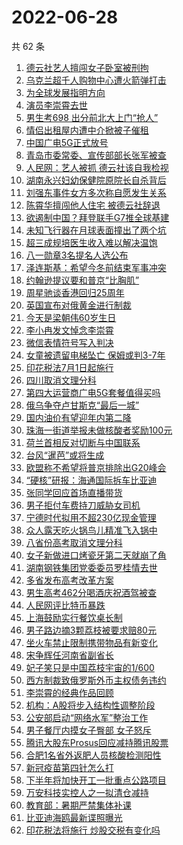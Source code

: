 # 2022-06-28

  共 62 条

  <!-- BEGIN -->
  <!-- 最后更新时间 Tue Jun 28 2022 03:31:23 GMT+0800 (China Standard Time) -->
  1. [德云社艺人擅闯女子卧室被刑拘](https://www.toutiao.com/amos_land_page/?category_name=topic_innerflow&event_type=hot_board&log_pb=%7B%22category_name%22%3A%22topic_innerflow%22%2C%22cluster_type%22%3A%222%22%2C%22enter_from%22%3A%22click_category%22%2C%22entrance_hotspot%22%3A%22outside%22%2C%22event_type%22%3A%22hot_board%22%2C%22hot_board_cluster_id%22%3A%227113409223504953385%22%2C%22hot_board_impr_id%22%3A%222022062800580001015120822404397BE3%22%2C%22jump_page%22%3A%22hot_board_page%22%2C%22location%22%3A%22news_hot_card%22%2C%22page_location%22%3A%22hot_board_page%22%2C%22rank%22%3A%221%22%2C%22source%22%3A%22trending_tab%22%2C%22style_id%22%3A%2240132%22%2C%22title%22%3A%22%E5%BE%B7%E4%BA%91%E7%A4%BE%E8%89%BA%E4%BA%BA%E6%93%85%E9%97%AF%E5%A5%B3%E5%AD%90%E5%8D%A7%E5%AE%A4%E8%A2%AB%E5%88%91%E6%8B%98%22%7D&rank=1&style_id=40132&topic_id=7113409223504953385)
1. [乌克兰超千人购物中心遭火箭弹打击](https://www.toutiao.com/amos_land_page/?category_name=topic_innerflow&event_type=hot_board&log_pb=%7B%22category_name%22%3A%22topic_innerflow%22%2C%22cluster_type%22%3A%225%22%2C%22enter_from%22%3A%22click_category%22%2C%22entrance_hotspot%22%3A%22outside%22%2C%22event_type%22%3A%22hot_board%22%2C%22hot_board_cluster_id%22%3A%227113931982622428710%22%2C%22hot_board_impr_id%22%3A%222022062800580001015120822404397BE3%22%2C%22jump_page%22%3A%22hot_board_page%22%2C%22location%22%3A%22news_hot_card%22%2C%22page_location%22%3A%22hot_board_page%22%2C%22rank%22%3A%222%22%2C%22source%22%3A%22trending_tab%22%2C%22style_id%22%3A%2240132%22%2C%22title%22%3A%22%E4%B9%8C%E5%85%8B%E5%85%B0%E8%B6%85%E5%8D%83%E4%BA%BA%E8%B4%AD%E7%89%A9%E4%B8%AD%E5%BF%83%E9%81%AD%E7%81%AB%E7%AE%AD%E5%BC%B9%E6%89%93%E5%87%BB%22%7D&rank=2&style_id=40132&topic_id=7113931982622428710)
1. [为全球发展指明方向](https://www.toutiao.com/amos_land_page/?category_name=topic_innerflow&event_type=hot_board&log_pb=%7B%22category_name%22%3A%22topic_innerflow%22%2C%22cluster_type%22%3A%222%22%2C%22enter_from%22%3A%22click_category%22%2C%22entrance_hotspot%22%3A%22outside%22%2C%22event_type%22%3A%22hot_board%22%2C%22hot_board_cluster_id%22%3A%227112689745112714766%22%2C%22hot_board_impr_id%22%3A%222022062800580001015120822404397BE3%22%2C%22jump_page%22%3A%22hot_board_page%22%2C%22location%22%3A%22news_hot_card%22%2C%22page_location%22%3A%22hot_board_page%22%2C%22rank%22%3A%223%22%2C%22source%22%3A%22trending_tab%22%2C%22style_id%22%3A%2240132%22%2C%22title%22%3A%22%E4%B8%BA%E5%85%A8%E7%90%83%E5%8F%91%E5%B1%95%E6%8C%87%E6%98%8E%E6%96%B9%E5%90%91%22%7D&rank=3&style_id=40132&topic_id=7112689745112714766)
1. [演员李崇霄去世](https://www.toutiao.com/amos_land_page/?category_name=topic_innerflow&event_type=hot_board&log_pb=%7B%22category_name%22%3A%22topic_innerflow%22%2C%22cluster_type%22%3A%2210%22%2C%22enter_from%22%3A%22click_category%22%2C%22entrance_hotspot%22%3A%22outside%22%2C%22event_type%22%3A%22hot_board%22%2C%22hot_board_cluster_id%22%3A%227113586788811148832%22%2C%22hot_board_impr_id%22%3A%222022062800580001015120822404397BE3%22%2C%22jump_page%22%3A%22hot_board_page%22%2C%22location%22%3A%22news_hot_card%22%2C%22page_location%22%3A%22hot_board_page%22%2C%22rank%22%3A%224%22%2C%22source%22%3A%22trending_tab%22%2C%22style_id%22%3A%2240132%22%2C%22title%22%3A%22%E6%BC%94%E5%91%98%E6%9D%8E%E5%B4%87%E9%9C%84%E5%8E%BB%E4%B8%96%22%7D&rank=4&style_id=40132&topic_id=7113586788811148832)
1. [男生考698 出分前北大上门“抢人”](https://www.toutiao.com/amos_land_page/?category_name=topic_innerflow&event_type=hot_board&log_pb=%7B%22category_name%22%3A%22topic_innerflow%22%2C%22cluster_type%22%3A%222%22%2C%22enter_from%22%3A%22click_category%22%2C%22entrance_hotspot%22%3A%22outside%22%2C%22event_type%22%3A%22hot_board%22%2C%22hot_board_cluster_id%22%3A%227112723600557362719%22%2C%22hot_board_impr_id%22%3A%222022062800580001015120822404397BE3%22%2C%22jump_page%22%3A%22hot_board_page%22%2C%22location%22%3A%22news_hot_card%22%2C%22page_location%22%3A%22hot_board_page%22%2C%22rank%22%3A%2215%22%2C%22source%22%3A%22trending_tab%22%2C%22style_id%22%3A%2240132%22%2C%22title%22%3A%22%E7%94%B7%E7%94%9F%E8%80%83698+%E5%87%BA%E5%88%86%E5%89%8D%E5%8C%97%E5%A4%A7%E4%B8%8A%E9%97%A8%E2%80%9C%E6%8A%A2%E4%BA%BA%E2%80%9D%22%7D&rank=15&style_id=40132&topic_id=7112723600557362719)
1. [情侣出租屋内遭中介掀被子催租](https://www.toutiao.com/amos_land_page/?category_name=topic_innerflow&event_type=hot_board&log_pb=%7B%22category_name%22%3A%22topic_innerflow%22%2C%22cluster_type%22%3A%228%22%2C%22enter_from%22%3A%22click_category%22%2C%22entrance_hotspot%22%3A%22outside%22%2C%22event_type%22%3A%22hot_board%22%2C%22hot_board_cluster_id%22%3A%227113587851979128872%22%2C%22hot_board_impr_id%22%3A%222022062800580001015120822404397BE3%22%2C%22jump_page%22%3A%22hot_board_page%22%2C%22location%22%3A%22news_hot_card%22%2C%22page_location%22%3A%22hot_board_page%22%2C%22rank%22%3A%226%22%2C%22source%22%3A%22trending_tab%22%2C%22style_id%22%3A%2240132%22%2C%22title%22%3A%22%E6%83%85%E4%BE%A3%E5%87%BA%E7%A7%9F%E5%B1%8B%E5%86%85%E9%81%AD%E4%B8%AD%E4%BB%8B%E6%8E%80%E8%A2%AB%E5%AD%90%E5%82%AC%E7%A7%9F%22%7D&rank=6&style_id=40132&topic_id=7113587851979128872)
1. [中国广电5G正式放号](https://www.toutiao.com/amos_land_page/?category_name=topic_innerflow&event_type=hot_board&log_pb=%7B%22category_name%22%3A%22topic_innerflow%22%2C%22cluster_type%22%3A%221%22%2C%22enter_from%22%3A%22click_category%22%2C%22entrance_hotspot%22%3A%22outside%22%2C%22event_type%22%3A%22hot_board%22%2C%22hot_board_cluster_id%22%3A%227112409369760812575%22%2C%22hot_board_impr_id%22%3A%222022062800580001015120822404397BE3%22%2C%22jump_page%22%3A%22hot_board_page%22%2C%22location%22%3A%22news_hot_card%22%2C%22page_location%22%3A%22hot_board_page%22%2C%22rank%22%3A%227%22%2C%22source%22%3A%22trending_tab%22%2C%22style_id%22%3A%2240132%22%2C%22title%22%3A%22%E4%B8%AD%E5%9B%BD%E5%B9%BF%E7%94%B55G%E6%AD%A3%E5%BC%8F%E6%94%BE%E5%8F%B7%22%7D&rank=7&style_id=40132&topic_id=7112409369760812575)
1. [青岛市委常委、宣传部部长张军被查](https://www.toutiao.com/amos_land_page/?category_name=topic_innerflow&event_type=hot_board&log_pb=%7B%22category_name%22%3A%22topic_innerflow%22%2C%22cluster_type%22%3A%220%22%2C%22enter_from%22%3A%22click_category%22%2C%22entrance_hotspot%22%3A%22outside%22%2C%22event_type%22%3A%22hot_board%22%2C%22hot_board_cluster_id%22%3A%227113613888247037965%22%2C%22hot_board_impr_id%22%3A%222022062800580001015120822404397BE3%22%2C%22jump_page%22%3A%22hot_board_page%22%2C%22location%22%3A%22news_hot_card%22%2C%22page_location%22%3A%22hot_board_page%22%2C%22rank%22%3A%2218%22%2C%22source%22%3A%22trending_tab%22%2C%22style_id%22%3A%2240132%22%2C%22title%22%3A%22%E9%9D%92%E5%B2%9B%E5%B8%82%E5%A7%94%E5%B8%B8%E5%A7%94%E3%80%81%E5%AE%A3%E4%BC%A0%E9%83%A8%E9%83%A8%E9%95%BF%E5%BC%A0%E5%86%9B%E8%A2%AB%E6%9F%A5%22%7D&rank=18&style_id=40132&topic_id=7113613888247037965)
1. [人民网：艺人被抓 德云社该自我检视](https://www.toutiao.com/amos_land_page/?category_name=topic_innerflow&event_type=hot_board&log_pb=%7B%22category_name%22%3A%22topic_innerflow%22%2C%22cluster_type%22%3A%225%22%2C%22enter_from%22%3A%22click_category%22%2C%22entrance_hotspot%22%3A%22outside%22%2C%22event_type%22%3A%22hot_board%22%2C%22hot_board_cluster_id%22%3A%227113799096409787935%22%2C%22hot_board_impr_id%22%3A%222022062800580001015120822404397BE3%22%2C%22jump_page%22%3A%22hot_board_page%22%2C%22location%22%3A%22news_hot_card%22%2C%22page_location%22%3A%22hot_board_page%22%2C%22rank%22%3A%229%22%2C%22source%22%3A%22trending_tab%22%2C%22style_id%22%3A%2240132%22%2C%22title%22%3A%22%E4%BA%BA%E6%B0%91%E7%BD%91%EF%BC%9A%E8%89%BA%E4%BA%BA%E8%A2%AB%E6%8A%93+%E5%BE%B7%E4%BA%91%E7%A4%BE%E8%AF%A5%E8%87%AA%E6%88%91%E6%A3%80%E8%A7%86%22%7D&rank=9&style_id=40132&topic_id=7113799096409787935)
1. [湖南永兴妇幼保健院原院长自杀背后](https://www.toutiao.com/amos_land_page/?category_name=topic_innerflow&event_type=hot_board&log_pb=%7B%22category_name%22%3A%22topic_innerflow%22%2C%22cluster_type%22%3A%228%22%2C%22enter_from%22%3A%22click_category%22%2C%22entrance_hotspot%22%3A%22outside%22%2C%22event_type%22%3A%22hot_board%22%2C%22hot_board_cluster_id%22%3A%227113801841581752355%22%2C%22hot_board_impr_id%22%3A%222022062800580001015120822404397BE3%22%2C%22jump_page%22%3A%22hot_board_page%22%2C%22location%22%3A%22news_hot_card%22%2C%22page_location%22%3A%22hot_board_page%22%2C%22rank%22%3A%2214%22%2C%22source%22%3A%22trending_tab%22%2C%22style_id%22%3A%2240132%22%2C%22title%22%3A%22%E6%B9%96%E5%8D%97%E6%B0%B8%E5%85%B4%E5%A6%87%E5%B9%BC%E4%BF%9D%E5%81%A5%E9%99%A2%E5%8E%9F%E9%99%A2%E9%95%BF%E8%87%AA%E6%9D%80%E8%83%8C%E5%90%8E%22%7D&rank=14&style_id=40132&topic_id=7113801841581752355)
1. [刘强东事件女方多次称自愿发生关系](https://www.toutiao.com/amos_land_page/?category_name=topic_innerflow&event_type=hot_board&log_pb=%7B%22category_name%22%3A%22topic_innerflow%22%2C%22cluster_type%22%3A%229%22%2C%22enter_from%22%3A%22click_category%22%2C%22entrance_hotspot%22%3A%22outside%22%2C%22event_type%22%3A%22hot_board%22%2C%22hot_board_cluster_id%22%3A%227113509812343668771%22%2C%22hot_board_impr_id%22%3A%222022062800580001015120822404397BE3%22%2C%22jump_page%22%3A%22hot_board_page%22%2C%22location%22%3A%22news_hot_card%22%2C%22page_location%22%3A%22hot_board_page%22%2C%22rank%22%3A%2211%22%2C%22source%22%3A%22trending_tab%22%2C%22style_id%22%3A%2240132%22%2C%22title%22%3A%22%E5%88%98%E5%BC%BA%E4%B8%9C%E4%BA%8B%E4%BB%B6%E5%A5%B3%E6%96%B9%E5%A4%9A%E6%AC%A1%E7%A7%B0%E8%87%AA%E6%84%BF%E5%8F%91%E7%94%9F%E5%85%B3%E7%B3%BB%22%7D&rank=11&style_id=40132&topic_id=7113509812343668771)
1. [陈霄华擅闯他人住宅 被德云社辞退](https://www.toutiao.com/amos_land_page/?category_name=topic_innerflow&event_type=hot_board&log_pb=%7B%22category_name%22%3A%22topic_innerflow%22%2C%22cluster_type%22%3A%223%22%2C%22enter_from%22%3A%22click_category%22%2C%22entrance_hotspot%22%3A%22outside%22%2C%22event_type%22%3A%22hot_board%22%2C%22hot_board_cluster_id%22%3A%227113723407417475106%22%2C%22hot_board_impr_id%22%3A%222022062800580001015120822404397BE3%22%2C%22jump_page%22%3A%22hot_board_page%22%2C%22location%22%3A%22news_hot_card%22%2C%22page_location%22%3A%22hot_board_page%22%2C%22rank%22%3A%2212%22%2C%22source%22%3A%22trending_tab%22%2C%22style_id%22%3A%2240132%22%2C%22title%22%3A%22%E9%99%88%E9%9C%84%E5%8D%8E%E6%93%85%E9%97%AF%E4%BB%96%E4%BA%BA%E4%BD%8F%E5%AE%85+%E8%A2%AB%E5%BE%B7%E4%BA%91%E7%A4%BE%E8%BE%9E%E9%80%80%22%7D&rank=12&style_id=40132&topic_id=7113723407417475106)
1. [欲遏制中国？拜登联手G7推全球基建](https://www.toutiao.com/amos_land_page/?category_name=topic_innerflow&event_type=hot_board&log_pb=%7B%22category_name%22%3A%22topic_innerflow%22%2C%22cluster_type%22%3A%221%22%2C%22enter_from%22%3A%22click_category%22%2C%22entrance_hotspot%22%3A%22outside%22%2C%22event_type%22%3A%22hot_board%22%2C%22hot_board_cluster_id%22%3A%227112347035273055751%22%2C%22hot_board_impr_id%22%3A%222022062800580001015120822404397BE3%22%2C%22jump_page%22%3A%22hot_board_page%22%2C%22location%22%3A%22news_hot_card%22%2C%22page_location%22%3A%22hot_board_page%22%2C%22rank%22%3A%2213%22%2C%22source%22%3A%22trending_tab%22%2C%22style_id%22%3A%2240132%22%2C%22title%22%3A%22%E6%AC%B2%E9%81%8F%E5%88%B6%E4%B8%AD%E5%9B%BD%EF%BC%9F%E6%8B%9C%E7%99%BB%E8%81%94%E6%89%8BG7%E6%8E%A8%E5%85%A8%E7%90%83%E5%9F%BA%E5%BB%BA%22%7D&rank=13&style_id=40132&topic_id=7112347035273055751)
1. [未知飞行器在月球表面撞出了两个坑](https://www.toutiao.com/amos_land_page/?category_name=topic_innerflow&event_type=hot_board&log_pb=%7B%22category_name%22%3A%22topic_innerflow%22%2C%22cluster_type%22%3A%222%22%2C%22enter_from%22%3A%22click_category%22%2C%22entrance_hotspot%22%3A%22outside%22%2C%22event_type%22%3A%22hot_board%22%2C%22hot_board_cluster_id%22%3A%227112347035273137671%22%2C%22hot_board_impr_id%22%3A%222022062800580001015120822404397BE3%22%2C%22jump_page%22%3A%22hot_board_page%22%2C%22location%22%3A%22news_hot_card%22%2C%22page_location%22%3A%22hot_board_page%22%2C%22rank%22%3A%2220%22%2C%22source%22%3A%22trending_tab%22%2C%22style_id%22%3A%2240132%22%2C%22title%22%3A%22%E6%9C%AA%E7%9F%A5%E9%A3%9E%E8%A1%8C%E5%99%A8%E5%9C%A8%E6%9C%88%E7%90%83%E8%A1%A8%E9%9D%A2%E6%92%9E%E5%87%BA%E4%BA%86%E4%B8%A4%E4%B8%AA%E5%9D%91%22%7D&rank=20&style_id=40132&topic_id=7112347035273137671)
1. [超三成规培医生收入难以解决温饱](https://www.toutiao.com/amos_land_page/?category_name=topic_innerflow&event_type=hot_board&log_pb=%7B%22category_name%22%3A%22topic_innerflow%22%2C%22cluster_type%22%3A%221%22%2C%22enter_from%22%3A%22click_category%22%2C%22entrance_hotspot%22%3A%22outside%22%2C%22event_type%22%3A%22hot_board%22%2C%22hot_board_cluster_id%22%3A%227113709021378379791%22%2C%22hot_board_impr_id%22%3A%222022062800580001015120822404397BE3%22%2C%22jump_page%22%3A%22hot_board_page%22%2C%22location%22%3A%22news_hot_card%22%2C%22page_location%22%3A%22hot_board_page%22%2C%22rank%22%3A%2216%22%2C%22source%22%3A%22trending_tab%22%2C%22style_id%22%3A%2240132%22%2C%22title%22%3A%22%E8%B6%85%E4%B8%89%E6%88%90%E8%A7%84%E5%9F%B9%E5%8C%BB%E7%94%9F%E6%94%B6%E5%85%A5%E9%9A%BE%E4%BB%A5%E8%A7%A3%E5%86%B3%E6%B8%A9%E9%A5%B1%22%7D&rank=16&style_id=40132&topic_id=7113709021378379791)
1. [八一勋章3名提名人选公布](https://www.toutiao.com/amos_land_page/?category_name=topic_innerflow&event_type=hot_board&log_pb=%7B%22category_name%22%3A%22topic_innerflow%22%2C%22cluster_type%22%3A%228%22%2C%22enter_from%22%3A%22click_category%22%2C%22entrance_hotspot%22%3A%22outside%22%2C%22event_type%22%3A%22hot_board%22%2C%22hot_board_cluster_id%22%3A%227113702882372747304%22%2C%22hot_board_impr_id%22%3A%222022062800580001015120822404397BE3%22%2C%22jump_page%22%3A%22hot_board_page%22%2C%22location%22%3A%22news_hot_card%22%2C%22page_location%22%3A%22hot_board_page%22%2C%22rank%22%3A%228%22%2C%22source%22%3A%22trending_tab%22%2C%22style_id%22%3A%2240132%22%2C%22title%22%3A%22%E5%85%AB%E4%B8%80%E5%8B%8B%E7%AB%A03%E5%90%8D%E6%8F%90%E5%90%8D%E4%BA%BA%E9%80%89%E5%85%AC%E5%B8%83%22%7D&rank=8&style_id=40132&topic_id=7113702882372747304)
1. [泽连斯基：希望今冬前结束军事冲突](https://www.toutiao.com/amos_land_page/?category_name=topic_innerflow&event_type=hot_board&log_pb=%7B%22category_name%22%3A%22topic_innerflow%22%2C%22cluster_type%22%3A%226%22%2C%22enter_from%22%3A%22click_category%22%2C%22entrance_hotspot%22%3A%22outside%22%2C%22event_type%22%3A%22hot_board%22%2C%22hot_board_cluster_id%22%3A%227113857309687676940%22%2C%22hot_board_impr_id%22%3A%222022062800580001015120822404397BE3%22%2C%22jump_page%22%3A%22hot_board_page%22%2C%22location%22%3A%22news_hot_card%22%2C%22page_location%22%3A%22hot_board_page%22%2C%22rank%22%3A%2227%22%2C%22source%22%3A%22trending_tab%22%2C%22style_id%22%3A%2240132%22%2C%22title%22%3A%22%E6%B3%BD%E8%BF%9E%E6%96%AF%E5%9F%BA%EF%BC%9A%E5%B8%8C%E6%9C%9B%E4%BB%8A%E5%86%AC%E5%89%8D%E7%BB%93%E6%9D%9F%E5%86%9B%E4%BA%8B%E5%86%B2%E7%AA%81%22%7D&rank=27&style_id=40132&topic_id=7113857309687676940)
1. [约翰逊提议要和普京“比胸肌”](https://www.toutiao.com/amos_land_page/?category_name=topic_innerflow&event_type=hot_board&log_pb=%7B%22category_name%22%3A%22topic_innerflow%22%2C%22cluster_type%22%3A%220%22%2C%22enter_from%22%3A%22click_category%22%2C%22entrance_hotspot%22%3A%22outside%22%2C%22event_type%22%3A%22hot_board%22%2C%22hot_board_cluster_id%22%3A%227113703889811013666%22%2C%22hot_board_impr_id%22%3A%222022062800580001015120822404397BE3%22%2C%22jump_page%22%3A%22hot_board_page%22%2C%22location%22%3A%22news_hot_card%22%2C%22page_location%22%3A%22hot_board_page%22%2C%22rank%22%3A%225%22%2C%22source%22%3A%22trending_tab%22%2C%22style_id%22%3A%2240132%22%2C%22title%22%3A%22%E7%BA%A6%E7%BF%B0%E9%80%8A%E6%8F%90%E8%AE%AE%E8%A6%81%E5%92%8C%E6%99%AE%E4%BA%AC%E2%80%9C%E6%AF%94%E8%83%B8%E8%82%8C%E2%80%9D%22%7D&rank=5&style_id=40132&topic_id=7113703889811013666)
1. [周星驰谈香港回归25周年](https://www.toutiao.com/amos_land_page/?category_name=topic_innerflow&event_type=hot_board&log_pb=%7B%22category_name%22%3A%22topic_innerflow%22%2C%22cluster_type%22%3A%221%22%2C%22enter_from%22%3A%22click_category%22%2C%22entrance_hotspot%22%3A%22outside%22%2C%22event_type%22%3A%22hot_board%22%2C%22hot_board_cluster_id%22%3A%227112405313575292446%22%2C%22hot_board_impr_id%22%3A%222022062800580001015120822404397BE3%22%2C%22jump_page%22%3A%22hot_board_page%22%2C%22location%22%3A%22news_hot_card%22%2C%22page_location%22%3A%22hot_board_page%22%2C%22rank%22%3A%2219%22%2C%22source%22%3A%22trending_tab%22%2C%22style_id%22%3A%2240132%22%2C%22title%22%3A%22%E5%91%A8%E6%98%9F%E9%A9%B0%E8%B0%88%E9%A6%99%E6%B8%AF%E5%9B%9E%E5%BD%9225%E5%91%A8%E5%B9%B4%22%7D&rank=19&style_id=40132&topic_id=7112405313575292446)
1. [英国宣布对俄黄金进行制裁](https://www.toutiao.com/amos_land_page/?category_name=topic_innerflow&event_type=hot_board&log_pb=%7B%22category_name%22%3A%22topic_innerflow%22%2C%22cluster_type%22%3A%229%22%2C%22enter_from%22%3A%22click_category%22%2C%22entrance_hotspot%22%3A%22outside%22%2C%22event_type%22%3A%22hot_board%22%2C%22hot_board_cluster_id%22%3A%227113183089043439656%22%2C%22hot_board_impr_id%22%3A%222022062800580001015120822404397BE3%22%2C%22jump_page%22%3A%22hot_board_page%22%2C%22location%22%3A%22news_hot_card%22%2C%22page_location%22%3A%22hot_board_page%22%2C%22rank%22%3A%2223%22%2C%22source%22%3A%22trending_tab%22%2C%22style_id%22%3A%2240132%22%2C%22title%22%3A%22%E8%8B%B1%E5%9B%BD%E5%AE%A3%E5%B8%83%E5%AF%B9%E4%BF%84%E9%BB%84%E9%87%91%E8%BF%9B%E8%A1%8C%E5%88%B6%E8%A3%81%22%7D&rank=23&style_id=40132&topic_id=7113183089043439656)
1. [今天是梁朝伟60岁生日](https://www.toutiao.com/amos_land_page/?category_name=topic_innerflow&event_type=hot_board&log_pb=%7B%22category_name%22%3A%22topic_innerflow%22%2C%22cluster_type%22%3A%221%22%2C%22enter_from%22%3A%22click_category%22%2C%22entrance_hotspot%22%3A%22outside%22%2C%22event_type%22%3A%22hot_board%22%2C%22hot_board_cluster_id%22%3A%227112347035273104903%22%2C%22hot_board_impr_id%22%3A%222022062800580001015120822404397BE3%22%2C%22jump_page%22%3A%22hot_board_page%22%2C%22location%22%3A%22news_hot_card%22%2C%22page_location%22%3A%22hot_board_page%22%2C%22rank%22%3A%2221%22%2C%22source%22%3A%22trending_tab%22%2C%22style_id%22%3A%2240132%22%2C%22title%22%3A%22%E4%BB%8A%E5%A4%A9%E6%98%AF%E6%A2%81%E6%9C%9D%E4%BC%9F60%E5%B2%81%E7%94%9F%E6%97%A5%22%7D&rank=21&style_id=40132&topic_id=7112347035273104903)
1. [李小冉发文悼念李崇霄](https://www.toutiao.com/amos_land_page/?category_name=topic_innerflow&event_type=hot_board&log_pb=%7B%22category_name%22%3A%22topic_innerflow%22%2C%22cluster_type%22%3A%227%22%2C%22enter_from%22%3A%22click_category%22%2C%22entrance_hotspot%22%3A%22outside%22%2C%22event_type%22%3A%22hot_board%22%2C%22hot_board_cluster_id%22%3A%227113159406983839748%22%2C%22hot_board_impr_id%22%3A%222022062800580001015120822404397BE3%22%2C%22jump_page%22%3A%22hot_board_page%22%2C%22location%22%3A%22news_hot_card%22%2C%22page_location%22%3A%22hot_board_page%22%2C%22rank%22%3A%2222%22%2C%22source%22%3A%22trending_tab%22%2C%22style_id%22%3A%2240132%22%2C%22title%22%3A%22%E6%9D%8E%E5%B0%8F%E5%86%89%E5%8F%91%E6%96%87%E6%82%BC%E5%BF%B5%E6%9D%8E%E5%B4%87%E9%9C%84%22%7D&rank=22&style_id=40132&topic_id=7113159406983839748)
1. [微信表情符号写入判决](https://www.toutiao.com/amos_land_page/?category_name=topic_innerflow&event_type=hot_board&log_pb=%7B%22category_name%22%3A%22topic_innerflow%22%2C%22cluster_type%22%3A%226%22%2C%22enter_from%22%3A%22click_category%22%2C%22entrance_hotspot%22%3A%22outside%22%2C%22event_type%22%3A%22hot_board%22%2C%22hot_board_cluster_id%22%3A%227113721083589001227%22%2C%22hot_board_impr_id%22%3A%2220220628014120010150137046103592FD%22%2C%22jump_page%22%3A%22hot_board_page%22%2C%22location%22%3A%22news_hot_card%22%2C%22page_location%22%3A%22hot_board_page%22%2C%22rank%22%3A%2236%22%2C%22source%22%3A%22trending_tab%22%2C%22style_id%22%3A%2240132%22%2C%22title%22%3A%22%E5%BE%AE%E4%BF%A1%E8%A1%A8%E6%83%85%E7%AC%A6%E5%8F%B7%E5%86%99%E5%85%A5%E5%88%A4%E5%86%B3%22%7D&rank=36&style_id=40132&topic_id=7113721083589001227)
1. [女童被遗留电梯坠亡 保姆或判3-7年](https://www.toutiao.com/amos_land_page/?category_name=topic_innerflow&event_type=hot_board&log_pb=%7B%22category_name%22%3A%22topic_innerflow%22%2C%22cluster_type%22%3A%225%22%2C%22enter_from%22%3A%22click_category%22%2C%22entrance_hotspot%22%3A%22outside%22%2C%22event_type%22%3A%22hot_board%22%2C%22hot_board_cluster_id%22%3A%227113813683377016352%22%2C%22hot_board_impr_id%22%3A%222022062800580001015120822404397BE3%22%2C%22jump_page%22%3A%22hot_board_page%22%2C%22location%22%3A%22news_hot_card%22%2C%22page_location%22%3A%22hot_board_page%22%2C%22rank%22%3A%2230%22%2C%22source%22%3A%22trending_tab%22%2C%22style_id%22%3A%2240132%22%2C%22title%22%3A%22%E5%A5%B3%E7%AB%A5%E8%A2%AB%E9%81%97%E7%95%99%E7%94%B5%E6%A2%AF%E5%9D%A0%E4%BA%A1+%E4%BF%9D%E5%A7%86%E6%88%96%E5%88%A43-7%E5%B9%B4%22%7D&rank=30&style_id=40132&topic_id=7113813683377016352)
1. [印花税法7月1日起施行](https://www.toutiao.com/amos_land_page/?category_name=topic_innerflow&event_type=hot_board&log_pb=%7B%22category_name%22%3A%22topic_innerflow%22%2C%22cluster_type%22%3A%226%22%2C%22enter_from%22%3A%22click_category%22%2C%22entrance_hotspot%22%3A%22outside%22%2C%22event_type%22%3A%22hot_board%22%2C%22hot_board_cluster_id%22%3A%227113783469238403109%22%2C%22hot_board_impr_id%22%3A%222022062800580001015120822404397BE3%22%2C%22jump_page%22%3A%22hot_board_page%22%2C%22location%22%3A%22news_hot_card%22%2C%22page_location%22%3A%22hot_board_page%22%2C%22rank%22%3A%2228%22%2C%22source%22%3A%22trending_tab%22%2C%22style_id%22%3A%2240132%22%2C%22title%22%3A%22%E5%8D%B0%E8%8A%B1%E7%A8%8E%E6%B3%957%E6%9C%881%E6%97%A5%E8%B5%B7%E6%96%BD%E8%A1%8C%22%7D&rank=28&style_id=40132&topic_id=7113783469238403109)
1. [四川取消文理分科](https://www.toutiao.com/amos_land_page/?category_name=topic_innerflow&event_type=hot_board&log_pb=%7B%22category_name%22%3A%22topic_innerflow%22%2C%22cluster_type%22%3A%220%22%2C%22enter_from%22%3A%22click_category%22%2C%22entrance_hotspot%22%3A%22outside%22%2C%22event_type%22%3A%22hot_board%22%2C%22hot_board_cluster_id%22%3A%227113768696983584772%22%2C%22hot_board_impr_id%22%3A%222022062800580001015120822404397BE3%22%2C%22jump_page%22%3A%22hot_board_page%22%2C%22location%22%3A%22news_hot_card%22%2C%22page_location%22%3A%22hot_board_page%22%2C%22rank%22%3A%2241%22%2C%22source%22%3A%22trending_tab%22%2C%22style_id%22%3A%2240132%22%2C%22title%22%3A%22%E5%9B%9B%E5%B7%9D%E5%8F%96%E6%B6%88%E6%96%87%E7%90%86%E5%88%86%E7%A7%91%22%7D&rank=41&style_id=40132&topic_id=7113768696983584772)
1. [第四大运营商广电5G套餐值得买吗](https://www.toutiao.com/amos_land_page/?category_name=topic_innerflow&event_type=hot_board&log_pb=%7B%22category_name%22%3A%22topic_innerflow%22%2C%22cluster_type%22%3A%221%22%2C%22enter_from%22%3A%22click_category%22%2C%22entrance_hotspot%22%3A%22outside%22%2C%22event_type%22%3A%22hot_board%22%2C%22hot_board_cluster_id%22%3A%227112582330300091940%22%2C%22hot_board_impr_id%22%3A%222022062800580001015120822404397BE3%22%2C%22jump_page%22%3A%22hot_board_page%22%2C%22location%22%3A%22news_hot_card%22%2C%22page_location%22%3A%22hot_board_page%22%2C%22rank%22%3A%2224%22%2C%22source%22%3A%22trending_tab%22%2C%22style_id%22%3A%2240132%22%2C%22title%22%3A%22%E7%AC%AC%E5%9B%9B%E5%A4%A7%E8%BF%90%E8%90%A5%E5%95%86%E5%B9%BF%E7%94%B55G%E5%A5%97%E9%A4%90%E5%80%BC%E5%BE%97%E4%B9%B0%E5%90%97%22%7D&rank=24&style_id=40132&topic_id=7112582330300091940)
1. [俄乌争夺卢甘斯克“最后一城”](https://www.toutiao.com/amos_land_page/?category_name=topic_innerflow&event_type=hot_board&log_pb=%7B%22category_name%22%3A%22topic_innerflow%22%2C%22cluster_type%22%3A%220%22%2C%22enter_from%22%3A%22click_category%22%2C%22entrance_hotspot%22%3A%22outside%22%2C%22event_type%22%3A%22hot_board%22%2C%22hot_board_cluster_id%22%3A%227113643210018127902%22%2C%22hot_board_impr_id%22%3A%222022062800580001015120822404397BE3%22%2C%22jump_page%22%3A%22hot_board_page%22%2C%22location%22%3A%22news_hot_card%22%2C%22page_location%22%3A%22hot_board_page%22%2C%22rank%22%3A%2226%22%2C%22source%22%3A%22trending_tab%22%2C%22style_id%22%3A%2240132%22%2C%22title%22%3A%22%E4%BF%84%E4%B9%8C%E4%BA%89%E5%A4%BA%E5%8D%A2%E7%94%98%E6%96%AF%E5%85%8B%E2%80%9C%E6%9C%80%E5%90%8E%E4%B8%80%E5%9F%8E%E2%80%9D%22%7D&rank=26&style_id=40132&topic_id=7113643210018127902)
1. [国内油价有望迎年内第二降](https://www.toutiao.com/amos_land_page/?category_name=topic_innerflow&event_type=hot_board&log_pb=%7B%22category_name%22%3A%22topic_innerflow%22%2C%22cluster_type%22%3A%223%22%2C%22enter_from%22%3A%22click_category%22%2C%22entrance_hotspot%22%3A%22outside%22%2C%22event_type%22%3A%22hot_board%22%2C%22hot_board_cluster_id%22%3A%227113412481409613839%22%2C%22hot_board_impr_id%22%3A%222022062800580001015120822404397BE3%22%2C%22jump_page%22%3A%22hot_board_page%22%2C%22location%22%3A%22news_hot_card%22%2C%22page_location%22%3A%22hot_board_page%22%2C%22rank%22%3A%2245%22%2C%22source%22%3A%22trending_tab%22%2C%22style_id%22%3A%2240132%22%2C%22title%22%3A%22%E5%9B%BD%E5%86%85%E6%B2%B9%E4%BB%B7%E6%9C%89%E6%9C%9B%E8%BF%8E%E5%B9%B4%E5%86%85%E7%AC%AC%E4%BA%8C%E9%99%8D%22%7D&rank=45&style_id=40132&topic_id=7113412481409613839)
1. [珠海一街道举报未做核酸者奖励100元](https://www.toutiao.com/amos_land_page/?category_name=topic_innerflow&event_type=hot_board&log_pb=%7B%22category_name%22%3A%22topic_innerflow%22%2C%22cluster_type%22%3A%221%22%2C%22enter_from%22%3A%22click_category%22%2C%22entrance_hotspot%22%3A%22outside%22%2C%22event_type%22%3A%22hot_board%22%2C%22hot_board_cluster_id%22%3A%227113779584574685188%22%2C%22hot_board_impr_id%22%3A%222022062800580001015120822404397BE3%22%2C%22jump_page%22%3A%22hot_board_page%22%2C%22location%22%3A%22news_hot_card%22%2C%22page_location%22%3A%22hot_board_page%22%2C%22rank%22%3A%2229%22%2C%22source%22%3A%22trending_tab%22%2C%22style_id%22%3A%2240132%22%2C%22title%22%3A%22%E7%8F%A0%E6%B5%B7%E4%B8%80%E8%A1%97%E9%81%93%E4%B8%BE%E6%8A%A5%E6%9C%AA%E5%81%9A%E6%A0%B8%E9%85%B8%E8%80%85%E5%A5%96%E5%8A%B1100%E5%85%83%22%7D&rank=29&style_id=40132&topic_id=7113779584574685188)
1. [荷兰首相反对切断与中国联系](https://www.toutiao.com/amos_land_page/?category_name=topic_innerflow&event_type=hot_board&log_pb=%7B%22category_name%22%3A%22topic_innerflow%22%2C%22cluster_type%22%3A%226%22%2C%22enter_from%22%3A%22click_category%22%2C%22entrance_hotspot%22%3A%22outside%22%2C%22event_type%22%3A%22hot_board%22%2C%22hot_board_cluster_id%22%3A%227113692813832749094%22%2C%22hot_board_impr_id%22%3A%222022062800580001015120822404397BE3%22%2C%22jump_page%22%3A%22hot_board_page%22%2C%22location%22%3A%22news_hot_card%22%2C%22page_location%22%3A%22hot_board_page%22%2C%22rank%22%3A%2217%22%2C%22source%22%3A%22trending_tab%22%2C%22style_id%22%3A%2240132%22%2C%22title%22%3A%22%E8%8D%B7%E5%85%B0%E9%A6%96%E7%9B%B8%E5%8F%8D%E5%AF%B9%E5%88%87%E6%96%AD%E4%B8%8E%E4%B8%AD%E5%9B%BD%E8%81%94%E7%B3%BB%22%7D&rank=17&style_id=40132&topic_id=7113692813832749094)
1. [台风“暹芭”或将生成](https://www.toutiao.com/amos_land_page/?category_name=topic_innerflow&event_type=hot_board&log_pb=%7B%22category_name%22%3A%22topic_innerflow%22%2C%22cluster_type%22%3A%224%22%2C%22enter_from%22%3A%22click_category%22%2C%22entrance_hotspot%22%3A%22outside%22%2C%22event_type%22%3A%22hot_board%22%2C%22hot_board_cluster_id%22%3A%227113789891372122144%22%2C%22hot_board_impr_id%22%3A%222022062800580001015120822404397BE3%22%2C%22jump_page%22%3A%22hot_board_page%22%2C%22location%22%3A%22news_hot_card%22%2C%22page_location%22%3A%22hot_board_page%22%2C%22rank%22%3A%2238%22%2C%22source%22%3A%22trending_tab%22%2C%22style_id%22%3A%2240132%22%2C%22title%22%3A%22%E5%8F%B0%E9%A3%8E%E2%80%9C%E6%9A%B9%E8%8A%AD%E2%80%9D%E6%88%96%E5%B0%86%E7%94%9F%E6%88%90%22%7D&rank=38&style_id=40132&topic_id=7113789891372122144)
1. [欧盟称不希望将普京排除出G20峰会](https://www.toutiao.com/amos_land_page/?category_name=topic_innerflow&event_type=hot_board&log_pb=%7B%22category_name%22%3A%22topic_innerflow%22%2C%22cluster_type%22%3A%226%22%2C%22enter_from%22%3A%22click_category%22%2C%22entrance_hotspot%22%3A%22outside%22%2C%22event_type%22%3A%22hot_board%22%2C%22hot_board_cluster_id%22%3A%227113672652325126147%22%2C%22hot_board_impr_id%22%3A%222022062800580001015120822404397BE3%22%2C%22jump_page%22%3A%22hot_board_page%22%2C%22location%22%3A%22news_hot_card%22%2C%22page_location%22%3A%22hot_board_page%22%2C%22rank%22%3A%2237%22%2C%22source%22%3A%22trending_tab%22%2C%22style_id%22%3A%2240132%22%2C%22title%22%3A%22%E6%AC%A7%E7%9B%9F%E7%A7%B0%E4%B8%8D%E5%B8%8C%E6%9C%9B%E5%B0%86%E6%99%AE%E4%BA%AC%E6%8E%92%E9%99%A4%E5%87%BAG20%E5%B3%B0%E4%BC%9A%22%7D&rank=37&style_id=40132&topic_id=7113672652325126147)
1. [“硬核”研报：海通国际拆车比亚迪](https://www.toutiao.com/amos_land_page/?category_name=topic_innerflow&event_type=hot_board&log_pb=%7B%22category_name%22%3A%22topic_innerflow%22%2C%22cluster_type%22%3A%226%22%2C%22enter_from%22%3A%22click_category%22%2C%22entrance_hotspot%22%3A%22outside%22%2C%22event_type%22%3A%22hot_board%22%2C%22hot_board_cluster_id%22%3A%227113861678952873992%22%2C%22hot_board_impr_id%22%3A%222022062800580001015120822404397BE3%22%2C%22jump_page%22%3A%22hot_board_page%22%2C%22location%22%3A%22news_hot_card%22%2C%22page_location%22%3A%22hot_board_page%22%2C%22rank%22%3A%2232%22%2C%22source%22%3A%22trending_tab%22%2C%22style_id%22%3A%2240132%22%2C%22title%22%3A%22%E2%80%9C%E7%A1%AC%E6%A0%B8%E2%80%9D%E7%A0%94%E6%8A%A5%EF%BC%9A%E6%B5%B7%E9%80%9A%E5%9B%BD%E9%99%85%E6%8B%86%E8%BD%A6%E6%AF%94%E4%BA%9A%E8%BF%AA%22%7D&rank=32&style_id=40132&topic_id=7113861678952873992)
1. [张同学回应首场直播带货](https://www.toutiao.com/amos_land_page/?category_name=topic_innerflow&event_type=hot_board&log_pb=%7B%22category_name%22%3A%22topic_innerflow%22%2C%22cluster_type%22%3A%221%22%2C%22enter_from%22%3A%22click_category%22%2C%22entrance_hotspot%22%3A%22outside%22%2C%22event_type%22%3A%22hot_board%22%2C%22hot_board_cluster_id%22%3A%227113177865159442473%22%2C%22hot_board_impr_id%22%3A%222022062800580001015120822404397BE3%22%2C%22jump_page%22%3A%22hot_board_page%22%2C%22location%22%3A%22news_hot_card%22%2C%22page_location%22%3A%22hot_board_page%22%2C%22rank%22%3A%2239%22%2C%22source%22%3A%22trending_tab%22%2C%22style_id%22%3A%2240132%22%2C%22title%22%3A%22%E5%BC%A0%E5%90%8C%E5%AD%A6%E5%9B%9E%E5%BA%94%E9%A6%96%E5%9C%BA%E7%9B%B4%E6%92%AD%E5%B8%A6%E8%B4%A7%22%7D&rank=39&style_id=40132&topic_id=7113177865159442473)
1. [男子拒付车费持刀威胁女司机](https://www.toutiao.com/amos_land_page/?category_name=topic_innerflow&event_type=hot_board&log_pb=%7B%22category_name%22%3A%22topic_innerflow%22%2C%22cluster_type%22%3A%220%22%2C%22enter_from%22%3A%22click_category%22%2C%22entrance_hotspot%22%3A%22outside%22%2C%22event_type%22%3A%22hot_board%22%2C%22hot_board_cluster_id%22%3A%227113744180454621217%22%2C%22hot_board_impr_id%22%3A%222022062800580001015120822404397BE3%22%2C%22jump_page%22%3A%22hot_board_page%22%2C%22location%22%3A%22news_hot_card%22%2C%22page_location%22%3A%22hot_board_page%22%2C%22rank%22%3A%2235%22%2C%22source%22%3A%22trending_tab%22%2C%22style_id%22%3A%2240132%22%2C%22title%22%3A%22%E7%94%B7%E5%AD%90%E6%8B%92%E4%BB%98%E8%BD%A6%E8%B4%B9%E6%8C%81%E5%88%80%E5%A8%81%E8%83%81%E5%A5%B3%E5%8F%B8%E6%9C%BA%22%7D&rank=35&style_id=40132&topic_id=7113744180454621217)
1. [宁德时代拟用不超230亿现金管理](https://www.toutiao.com/amos_land_page/?category_name=topic_innerflow&event_type=hot_board&log_pb=%7B%22category_name%22%3A%22topic_innerflow%22%2C%22cluster_type%22%3A%225%22%2C%22enter_from%22%3A%22click_category%22%2C%22entrance_hotspot%22%3A%22outside%22%2C%22event_type%22%3A%22hot_board%22%2C%22hot_board_cluster_id%22%3A%227113907176929758757%22%2C%22hot_board_impr_id%22%3A%2220220628014120010150137046103592FD%22%2C%22jump_page%22%3A%22hot_board_page%22%2C%22location%22%3A%22news_hot_card%22%2C%22page_location%22%3A%22hot_board_page%22%2C%22rank%22%3A%2249%22%2C%22source%22%3A%22trending_tab%22%2C%22style_id%22%3A%2240132%22%2C%22title%22%3A%22%E5%AE%81%E5%BE%B7%E6%97%B6%E4%BB%A3%E6%8B%9F%E7%94%A8%E4%B8%8D%E8%B6%85230%E4%BA%BF%E7%8E%B0%E9%87%91%E7%AE%A1%E7%90%86%22%7D&rank=49&style_id=40132&topic_id=7113907176929758757)
1. [众人露天吃火锅鸟儿精准飞入锅中](https://www.toutiao.com/amos_land_page/?category_name=topic_innerflow&event_type=hot_board&log_pb=%7B%22category_name%22%3A%22topic_innerflow%22%2C%22cluster_type%22%3A%224%22%2C%22enter_from%22%3A%22click_category%22%2C%22entrance_hotspot%22%3A%22outside%22%2C%22event_type%22%3A%22hot_board%22%2C%22hot_board_cluster_id%22%3A%227113830861048381479%22%2C%22hot_board_impr_id%22%3A%222022062800580001015120822404397BE3%22%2C%22jump_page%22%3A%22hot_board_page%22%2C%22location%22%3A%22news_hot_card%22%2C%22page_location%22%3A%22hot_board_page%22%2C%22rank%22%3A%2240%22%2C%22source%22%3A%22trending_tab%22%2C%22style_id%22%3A%2240132%22%2C%22title%22%3A%22%E4%BC%97%E4%BA%BA%E9%9C%B2%E5%A4%A9%E5%90%83%E7%81%AB%E9%94%85%E9%B8%9F%E5%84%BF%E7%B2%BE%E5%87%86%E9%A3%9E%E5%85%A5%E9%94%85%E4%B8%AD%22%7D&rank=40&style_id=40132&topic_id=7113830861048381479)
1. [八省份高考取消文理分科](https://www.toutiao.com/amos_land_page/?category_name=topic_innerflow&event_type=hot_board&log_pb=%7B%22category_name%22%3A%22topic_innerflow%22%2C%22cluster_type%22%3A%224%22%2C%22enter_from%22%3A%22click_category%22%2C%22entrance_hotspot%22%3A%22outside%22%2C%22event_type%22%3A%22hot_board%22%2C%22hot_board_cluster_id%22%3A%227113527403212701728%22%2C%22hot_board_impr_id%22%3A%222022062800580001015120822404397BE3%22%2C%22jump_page%22%3A%22hot_board_page%22%2C%22location%22%3A%22news_hot_card%22%2C%22page_location%22%3A%22hot_board_page%22%2C%22rank%22%3A%2242%22%2C%22source%22%3A%22trending_tab%22%2C%22style_id%22%3A%2240132%22%2C%22title%22%3A%22%E5%85%AB%E7%9C%81%E4%BB%BD%E9%AB%98%E8%80%83%E5%8F%96%E6%B6%88%E6%96%87%E7%90%86%E5%88%86%E7%A7%91%22%7D&rank=42&style_id=40132&topic_id=7113527403212701728)
1. [女子新做进口烤瓷牙第二天就崩了角](https://www.toutiao.com/amos_land_page/?category_name=topic_innerflow&event_type=hot_board&log_pb=%7B%22category_name%22%3A%22topic_innerflow%22%2C%22cluster_type%22%3A%221%22%2C%22enter_from%22%3A%22click_category%22%2C%22entrance_hotspot%22%3A%22outside%22%2C%22event_type%22%3A%22hot_board%22%2C%22hot_board_cluster_id%22%3A%227112405313575308830%22%2C%22hot_board_impr_id%22%3A%222022062800580001015120822404397BE3%22%2C%22jump_page%22%3A%22hot_board_page%22%2C%22location%22%3A%22news_hot_card%22%2C%22page_location%22%3A%22hot_board_page%22%2C%22rank%22%3A%2234%22%2C%22source%22%3A%22trending_tab%22%2C%22style_id%22%3A%2240132%22%2C%22title%22%3A%22%E5%A5%B3%E5%AD%90%E6%96%B0%E5%81%9A%E8%BF%9B%E5%8F%A3%E7%83%A4%E7%93%B7%E7%89%99%E7%AC%AC%E4%BA%8C%E5%A4%A9%E5%B0%B1%E5%B4%A9%E4%BA%86%E8%A7%92%22%7D&rank=34&style_id=40132&topic_id=7112405313575308830)
1. [湖南钢铁集团党委委员罗桂情去世](https://www.toutiao.com/amos_land_page/?category_name=topic_innerflow&event_type=hot_board&log_pb=%7B%22category_name%22%3A%22topic_innerflow%22%2C%22cluster_type%22%3A%220%22%2C%22enter_from%22%3A%22click_category%22%2C%22entrance_hotspot%22%3A%22outside%22%2C%22event_type%22%3A%22hot_board%22%2C%22hot_board_cluster_id%22%3A%227113844091510587396%22%2C%22hot_board_impr_id%22%3A%222022062800580001015120822404397BE3%22%2C%22jump_page%22%3A%22hot_board_page%22%2C%22location%22%3A%22news_hot_card%22%2C%22page_location%22%3A%22hot_board_page%22%2C%22rank%22%3A%2231%22%2C%22source%22%3A%22trending_tab%22%2C%22style_id%22%3A%2240132%22%2C%22title%22%3A%22%E6%B9%96%E5%8D%97%E9%92%A2%E9%93%81%E9%9B%86%E5%9B%A2%E5%85%9A%E5%A7%94%E5%A7%94%E5%91%98%E7%BD%97%E6%A1%82%E6%83%85%E5%8E%BB%E4%B8%96%22%7D&rank=31&style_id=40132&topic_id=7113844091510587396)
1. [多省发布高考改革方案](https://www.toutiao.com/amos_land_page/?category_name=topic_innerflow&event_type=hot_board&log_pb=%7B%22category_name%22%3A%22topic_innerflow%22%2C%22cluster_type%22%3A%220%22%2C%22enter_from%22%3A%22click_category%22%2C%22entrance_hotspot%22%3A%22outside%22%2C%22event_type%22%3A%22hot_board%22%2C%22hot_board_cluster_id%22%3A%227113748662856974376%22%2C%22hot_board_impr_id%22%3A%222022062800580001015120822404397BE3%22%2C%22jump_page%22%3A%22hot_board_page%22%2C%22location%22%3A%22news_hot_card%22%2C%22page_location%22%3A%22hot_board_page%22%2C%22rank%22%3A%2236%22%2C%22source%22%3A%22trending_tab%22%2C%22style_id%22%3A%2240132%22%2C%22title%22%3A%22%E5%A4%9A%E7%9C%81%E5%8F%91%E5%B8%83%E9%AB%98%E8%80%83%E6%94%B9%E9%9D%A9%E6%96%B9%E6%A1%88%22%7D&rank=36&style_id=40132&topic_id=7113748662856974376)
1. [男生高考462分喝酒庆祝酒驾被查](https://www.toutiao.com/amos_land_page/?category_name=topic_innerflow&event_type=hot_board&log_pb=%7B%22category_name%22%3A%22topic_innerflow%22%2C%22cluster_type%22%3A%222%22%2C%22enter_from%22%3A%22click_category%22%2C%22entrance_hotspot%22%3A%22outside%22%2C%22event_type%22%3A%22hot_board%22%2C%22hot_board_cluster_id%22%3A%227113581150223728655%22%2C%22hot_board_impr_id%22%3A%22202206280246530101310570920A97A92E%22%2C%22jump_page%22%3A%22hot_board_page%22%2C%22location%22%3A%22news_hot_card%22%2C%22page_location%22%3A%22hot_board_page%22%2C%22rank%22%3A%2250%22%2C%22source%22%3A%22trending_tab%22%2C%22style_id%22%3A%2240132%22%2C%22title%22%3A%22%E7%94%B7%E7%94%9F%E9%AB%98%E8%80%83462%E5%88%86%E5%96%9D%E9%85%92%E5%BA%86%E7%A5%9D%E9%85%92%E9%A9%BE%E8%A2%AB%E6%9F%A5%22%7D&rank=50&style_id=40132&topic_id=7113581150223728655)
1. [人民网评比特币暴跌](https://www.toutiao.com/amos_land_page/?category_name=topic_innerflow&event_type=hot_board&log_pb=%7B%22category_name%22%3A%22topic_innerflow%22%2C%22cluster_type%22%3A%2210%22%2C%22enter_from%22%3A%22click_category%22%2C%22entrance_hotspot%22%3A%22outside%22%2C%22event_type%22%3A%22hot_board%22%2C%22hot_board_cluster_id%22%3A%227113840430348766759%22%2C%22hot_board_impr_id%22%3A%2220220628014120010150137046103592FD%22%2C%22jump_page%22%3A%22hot_board_page%22%2C%22location%22%3A%22news_hot_card%22%2C%22page_location%22%3A%22hot_board_page%22%2C%22rank%22%3A%2246%22%2C%22source%22%3A%22trending_tab%22%2C%22style_id%22%3A%2240132%22%2C%22title%22%3A%22%E4%BA%BA%E6%B0%91%E7%BD%91%E8%AF%84%E6%AF%94%E7%89%B9%E5%B8%81%E6%9A%B4%E8%B7%8C%22%7D&rank=46&style_id=40132&topic_id=7113840430348766759)
1. [上海鼓励实行餐饮桌长制](https://www.toutiao.com/amos_land_page/?category_name=topic_innerflow&event_type=hot_board&log_pb=%7B%22category_name%22%3A%22topic_innerflow%22%2C%22cluster_type%22%3A%221%22%2C%22enter_from%22%3A%22click_category%22%2C%22entrance_hotspot%22%3A%22outside%22%2C%22event_type%22%3A%22hot_board%22%2C%22hot_board_cluster_id%22%3A%227112689745112681998%22%2C%22hot_board_impr_id%22%3A%222022062800580001015120822404397BE3%22%2C%22jump_page%22%3A%22hot_board_page%22%2C%22location%22%3A%22news_hot_card%22%2C%22page_location%22%3A%22hot_board_page%22%2C%22rank%22%3A%2244%22%2C%22source%22%3A%22trending_tab%22%2C%22style_id%22%3A%2240132%22%2C%22title%22%3A%22%E4%B8%8A%E6%B5%B7%E9%BC%93%E5%8A%B1%E5%AE%9E%E8%A1%8C%E9%A4%90%E9%A5%AE%E6%A1%8C%E9%95%BF%E5%88%B6%22%7D&rank=44&style_id=40132&topic_id=7112689745112681998)
1. [男子路边摘3颗荔枝被要求赔80元](https://www.toutiao.com/amos_land_page/?category_name=topic_innerflow&event_type=hot_board&log_pb=%7B%22category_name%22%3A%22topic_innerflow%22%2C%22cluster_type%22%3A%222%22%2C%22enter_from%22%3A%22click_category%22%2C%22entrance_hotspot%22%3A%22outside%22%2C%22event_type%22%3A%22hot_board%22%2C%22hot_board_cluster_id%22%3A%227112992924702477831%22%2C%22hot_board_impr_id%22%3A%2220220628033123010135018203129BA46E%22%2C%22jump_page%22%3A%22hot_board_page%22%2C%22location%22%3A%22news_hot_card%22%2C%22page_location%22%3A%22hot_board_page%22%2C%22rank%22%3A%2246%22%2C%22source%22%3A%22trending_tab%22%2C%22style_id%22%3A%2240132%22%2C%22title%22%3A%22%E7%94%B7%E5%AD%90%E8%B7%AF%E8%BE%B9%E6%91%983%E9%A2%97%E8%8D%94%E6%9E%9D%E8%A2%AB%E8%A6%81%E6%B1%82%E8%B5%9480%E5%85%83%22%7D&rank=46&style_id=40132&topic_id=7112992924702477831)
1. [坐火车禁止限制携带物品有新变化](https://www.toutiao.com/amos_land_page/?category_name=topic_innerflow&event_type=hot_board&log_pb=%7B%22category_name%22%3A%22topic_innerflow%22%2C%22cluster_type%22%3A%2210%22%2C%22enter_from%22%3A%22click_category%22%2C%22entrance_hotspot%22%3A%22outside%22%2C%22event_type%22%3A%22hot_board%22%2C%22hot_board_cluster_id%22%3A%227113461028381265416%22%2C%22hot_board_impr_id%22%3A%22202206280246530101310570920A97A92E%22%2C%22jump_page%22%3A%22hot_board_page%22%2C%22location%22%3A%22news_hot_card%22%2C%22page_location%22%3A%22hot_board_page%22%2C%22rank%22%3A%2242%22%2C%22source%22%3A%22trending_tab%22%2C%22style_id%22%3A%2240132%22%2C%22title%22%3A%22%E5%9D%90%E7%81%AB%E8%BD%A6%E7%A6%81%E6%AD%A2%E9%99%90%E5%88%B6%E6%90%BA%E5%B8%A6%E7%89%A9%E5%93%81%E6%9C%89%E6%96%B0%E5%8F%98%E5%8C%96%22%7D&rank=42&style_id=40132&topic_id=7113461028381265416)
1. [宋争辉任河南省副省长](https://www.toutiao.com/amos_land_page/?category_name=topic_innerflow&event_type=hot_board&log_pb=%7B%22category_name%22%3A%22topic_innerflow%22%2C%22cluster_type%22%3A%220%22%2C%22enter_from%22%3A%22click_category%22%2C%22entrance_hotspot%22%3A%22outside%22%2C%22event_type%22%3A%22hot_board%22%2C%22hot_board_cluster_id%22%3A%227113845563350581252%22%2C%22hot_board_impr_id%22%3A%222022062800580001015120822404397BE3%22%2C%22jump_page%22%3A%22hot_board_page%22%2C%22location%22%3A%22news_hot_card%22%2C%22page_location%22%3A%22hot_board_page%22%2C%22rank%22%3A%2225%22%2C%22source%22%3A%22trending_tab%22%2C%22style_id%22%3A%2240132%22%2C%22title%22%3A%22%E5%AE%8B%E4%BA%89%E8%BE%89%E4%BB%BB%E6%B2%B3%E5%8D%97%E7%9C%81%E5%89%AF%E7%9C%81%E9%95%BF%22%7D&rank=25&style_id=40132&topic_id=7113845563350581252)
1. [妃子笑只是中国荔枝宇宙的1/600](https://www.toutiao.com/amos_land_page/?category_name=topic_innerflow&event_type=hot_board&log_pb=%7B%22category_name%22%3A%22topic_innerflow%22%2C%22cluster_type%22%3A%221%22%2C%22enter_from%22%3A%22click_category%22%2C%22entrance_hotspot%22%3A%22outside%22%2C%22event_type%22%3A%22hot_board%22%2C%22hot_board_cluster_id%22%3A%227113129051199373327%22%2C%22hot_board_impr_id%22%3A%222022062800580001015120822404397BE3%22%2C%22jump_page%22%3A%22hot_board_page%22%2C%22location%22%3A%22news_hot_card%22%2C%22page_location%22%3A%22hot_board_page%22%2C%22rank%22%3A%2249%22%2C%22source%22%3A%22trending_tab%22%2C%22style_id%22%3A%2240132%22%2C%22title%22%3A%22%E5%A6%83%E5%AD%90%E7%AC%91%E5%8F%AA%E6%98%AF%E4%B8%AD%E5%9B%BD%E8%8D%94%E6%9E%9D%E5%AE%87%E5%AE%99%E7%9A%841%2F600%22%7D&rank=49&style_id=40132&topic_id=7113129051199373327)
1. [西方制裁致俄罗斯外币主权债务违约](https://www.toutiao.com/amos_land_page/?category_name=topic_innerflow&event_type=hot_board&log_pb=%7B%22category_name%22%3A%22topic_innerflow%22%2C%22cluster_type%22%3A%222%22%2C%22enter_from%22%3A%22click_category%22%2C%22entrance_hotspot%22%3A%22outside%22%2C%22event_type%22%3A%22hot_board%22%2C%22hot_board_cluster_id%22%3A%227112347035273154055%22%2C%22hot_board_impr_id%22%3A%2220220628014120010150137046103592FD%22%2C%22jump_page%22%3A%22hot_board_page%22%2C%22location%22%3A%22news_hot_card%22%2C%22page_location%22%3A%22hot_board_page%22%2C%22rank%22%3A%2245%22%2C%22source%22%3A%22trending_tab%22%2C%22style_id%22%3A%2240132%22%2C%22title%22%3A%22%E8%A5%BF%E6%96%B9%E5%88%B6%E8%A3%81%E8%87%B4%E4%BF%84%E7%BD%97%E6%96%AF%E5%A4%96%E5%B8%81%E4%B8%BB%E6%9D%83%E5%80%BA%E5%8A%A1%E8%BF%9D%E7%BA%A6%22%7D&rank=45&style_id=40132&topic_id=7112347035273154055)
1. [李崇霄的经典作品回顾](https://www.toutiao.com/amos_land_page/?category_name=topic_innerflow&event_type=hot_board&log_pb=%7B%22category_name%22%3A%22topic_innerflow%22%2C%22cluster_type%22%3A%222%22%2C%22enter_from%22%3A%22click_category%22%2C%22entrance_hotspot%22%3A%22outside%22%2C%22event_type%22%3A%22hot_board%22%2C%22hot_board_cluster_id%22%3A%227112723600557280799%22%2C%22hot_board_impr_id%22%3A%222022062800580001015120822404397BE3%22%2C%22jump_page%22%3A%22hot_board_page%22%2C%22location%22%3A%22news_hot_card%22%2C%22page_location%22%3A%22hot_board_page%22%2C%22rank%22%3A%2243%22%2C%22source%22%3A%22trending_tab%22%2C%22style_id%22%3A%2240132%22%2C%22title%22%3A%22%E6%9D%8E%E5%B4%87%E9%9C%84%E7%9A%84%E7%BB%8F%E5%85%B8%E4%BD%9C%E5%93%81%E5%9B%9E%E9%A1%BE%22%7D&rank=43&style_id=40132&topic_id=7112723600557280799)
1. [机构：A股将步入结构性调整阶段](https://www.toutiao.com/amos_land_page/?category_name=topic_innerflow&event_type=hot_board&log_pb=%7B%22category_name%22%3A%22topic_innerflow%22%2C%22cluster_type%22%3A%226%22%2C%22enter_from%22%3A%22click_category%22%2C%22entrance_hotspot%22%3A%22outside%22%2C%22event_type%22%3A%22hot_board%22%2C%22hot_board_cluster_id%22%3A%227113707009936982050%22%2C%22hot_board_impr_id%22%3A%22202206280246530101310570920A97A92E%22%2C%22jump_page%22%3A%22hot_board_page%22%2C%22location%22%3A%22news_hot_card%22%2C%22page_location%22%3A%22hot_board_page%22%2C%22rank%22%3A%2241%22%2C%22source%22%3A%22trending_tab%22%2C%22style_id%22%3A%2240132%22%2C%22title%22%3A%22%E6%9C%BA%E6%9E%84%EF%BC%9AA%E8%82%A1%E5%B0%86%E6%AD%A5%E5%85%A5%E7%BB%93%E6%9E%84%E6%80%A7%E8%B0%83%E6%95%B4%E9%98%B6%E6%AE%B5%22%7D&rank=41&style_id=40132&topic_id=7113707009936982050)
1. [公安部启动“网络水军”整治工作](https://www.toutiao.com/amos_land_page/?category_name=topic_innerflow&event_type=hot_board&log_pb=%7B%22category_name%22%3A%22topic_innerflow%22%2C%22cluster_type%22%3A%222%22%2C%22enter_from%22%3A%22click_category%22%2C%22entrance_hotspot%22%3A%22outside%22%2C%22event_type%22%3A%22hot_board%22%2C%22hot_board_cluster_id%22%3A%227113182607319236621%22%2C%22hot_board_impr_id%22%3A%22202206280246530101310570920A97A92E%22%2C%22jump_page%22%3A%22hot_board_page%22%2C%22location%22%3A%22news_hot_card%22%2C%22page_location%22%3A%22hot_board_page%22%2C%22rank%22%3A%2244%22%2C%22source%22%3A%22trending_tab%22%2C%22style_id%22%3A%2240132%22%2C%22title%22%3A%22%E5%85%AC%E5%AE%89%E9%83%A8%E5%90%AF%E5%8A%A8%E2%80%9C%E7%BD%91%E7%BB%9C%E6%B0%B4%E5%86%9B%E2%80%9D%E6%95%B4%E6%B2%BB%E5%B7%A5%E4%BD%9C%22%7D&rank=44&style_id=40132&topic_id=7113182607319236621)
1. [男子餐厅内摸女子臀部 女子怒斥](https://www.toutiao.com/amos_land_page/?category_name=topic_innerflow&event_type=hot_board&log_pb=%7B%22category_name%22%3A%22topic_innerflow%22%2C%22cluster_type%22%3A%229%22%2C%22enter_from%22%3A%22click_category%22%2C%22entrance_hotspot%22%3A%22outside%22%2C%22event_type%22%3A%22hot_board%22%2C%22hot_board_cluster_id%22%3A%227113510621575905284%22%2C%22hot_board_impr_id%22%3A%222022062800580001015120822404397BE3%22%2C%22jump_page%22%3A%22hot_board_page%22%2C%22location%22%3A%22news_hot_card%22%2C%22page_location%22%3A%22hot_board_page%22%2C%22rank%22%3A%2210%22%2C%22source%22%3A%22trending_tab%22%2C%22style_id%22%3A%2240132%22%2C%22title%22%3A%22%E7%94%B7%E5%AD%90%E9%A4%90%E5%8E%85%E5%86%85%E6%91%B8%E5%A5%B3%E5%AD%90%E8%87%80%E9%83%A8+%E5%A5%B3%E5%AD%90%E6%80%92%E6%96%A5%22%7D&rank=10&style_id=40132&topic_id=7113510621575905284)
1. [腾讯大股东Prosus回应减持腾讯股票](https://www.toutiao.com/amos_land_page/?category_name=topic_innerflow&event_type=hot_board&log_pb=%7B%22category_name%22%3A%22topic_innerflow%22%2C%22cluster_type%22%3A%222%22%2C%22enter_from%22%3A%22click_category%22%2C%22entrance_hotspot%22%3A%22outside%22%2C%22event_type%22%3A%22hot_board%22%2C%22hot_board_cluster_id%22%3A%227112582330300026404%22%2C%22hot_board_impr_id%22%3A%22202206280246530101310570920A97A92E%22%2C%22jump_page%22%3A%22hot_board_page%22%2C%22location%22%3A%22news_hot_card%22%2C%22page_location%22%3A%22hot_board_page%22%2C%22rank%22%3A%2247%22%2C%22source%22%3A%22trending_tab%22%2C%22style_id%22%3A%2240132%22%2C%22title%22%3A%22%E8%85%BE%E8%AE%AF%E5%A4%A7%E8%82%A1%E4%B8%9CProsus%E5%9B%9E%E5%BA%94%E5%87%8F%E6%8C%81%E8%85%BE%E8%AE%AF%E8%82%A1%E7%A5%A8%22%7D&rank=47&style_id=40132&topic_id=7112582330300026404)
1. [合肥1名省外返肥人员核酸检测阳性](https://www.toutiao.com/amos_land_page/?category_name=topic_innerflow&event_type=hot_board&log_pb=%7B%22category_name%22%3A%22topic_innerflow%22%2C%22cluster_type%22%3A%229%22%2C%22enter_from%22%3A%22click_category%22%2C%22entrance_hotspot%22%3A%22outside%22%2C%22event_type%22%3A%22hot_board%22%2C%22hot_board_cluster_id%22%3A%227113359873097596963%22%2C%22hot_board_impr_id%22%3A%222022062800580001015120822404397BE3%22%2C%22jump_page%22%3A%22hot_board_page%22%2C%22location%22%3A%22news_hot_card%22%2C%22page_location%22%3A%22hot_board_page%22%2C%22rank%22%3A%2248%22%2C%22source%22%3A%22trending_tab%22%2C%22style_id%22%3A%2240132%22%2C%22title%22%3A%22%E5%90%88%E8%82%A51%E5%90%8D%E7%9C%81%E5%A4%96%E8%BF%94%E8%82%A5%E4%BA%BA%E5%91%98%E6%A0%B8%E9%85%B8%E6%A3%80%E6%B5%8B%E9%98%B3%E6%80%A7%22%7D&rank=48&style_id=40132&topic_id=7113359873097596963)
1. [新冠疫苗第四针怎么打](https://www.toutiao.com/amos_land_page/?category_name=topic_innerflow&event_type=hot_board&log_pb=%7B%22category_name%22%3A%22topic_innerflow%22%2C%22cluster_type%22%3A%228%22%2C%22enter_from%22%3A%22click_category%22%2C%22entrance_hotspot%22%3A%22outside%22%2C%22event_type%22%3A%22hot_board%22%2C%22hot_board_cluster_id%22%3A%227113183513905463307%22%2C%22hot_board_impr_id%22%3A%2220220628014120010150137046103592FD%22%2C%22jump_page%22%3A%22hot_board_page%22%2C%22location%22%3A%22news_hot_card%22%2C%22page_location%22%3A%22hot_board_page%22%2C%22rank%22%3A%2238%22%2C%22source%22%3A%22trending_tab%22%2C%22style_id%22%3A%2240132%22%2C%22title%22%3A%22%E6%96%B0%E5%86%A0%E7%96%AB%E8%8B%97%E7%AC%AC%E5%9B%9B%E9%92%88%E6%80%8E%E4%B9%88%E6%89%93%22%7D&rank=38&style_id=40132&topic_id=7113183513905463307)
1. [下半年将加快开工一批重点公路项目](https://www.toutiao.com/amos_land_page/?category_name=topic_innerflow&event_type=hot_board&log_pb=%7B%22category_name%22%3A%22topic_innerflow%22%2C%22cluster_type%22%3A%226%22%2C%22enter_from%22%3A%22click_category%22%2C%22entrance_hotspot%22%3A%22outside%22%2C%22event_type%22%3A%22hot_board%22%2C%22hot_board_cluster_id%22%3A%227113755966419501089%22%2C%22hot_board_impr_id%22%3A%2220220628014120010150137046103592FD%22%2C%22jump_page%22%3A%22hot_board_page%22%2C%22location%22%3A%22news_hot_card%22%2C%22page_location%22%3A%22hot_board_page%22%2C%22rank%22%3A%2240%22%2C%22source%22%3A%22trending_tab%22%2C%22style_id%22%3A%2240132%22%2C%22title%22%3A%22%E4%B8%8B%E5%8D%8A%E5%B9%B4%E5%B0%86%E5%8A%A0%E5%BF%AB%E5%BC%80%E5%B7%A5%E4%B8%80%E6%89%B9%E9%87%8D%E7%82%B9%E5%85%AC%E8%B7%AF%E9%A1%B9%E7%9B%AE%22%7D&rank=40&style_id=40132&topic_id=7113755966419501089)
1. [万安科技实控人之一拟清仓减持](https://www.toutiao.com/amos_land_page/?category_name=topic_innerflow&event_type=hot_board&log_pb=%7B%22category_name%22%3A%22topic_innerflow%22%2C%22cluster_type%22%3A%226%22%2C%22enter_from%22%3A%22click_category%22%2C%22entrance_hotspot%22%3A%22outside%22%2C%22event_type%22%3A%22hot_board%22%2C%22hot_board_cluster_id%22%3A%227113896258506326024%22%2C%22hot_board_impr_id%22%3A%222022062800580001015120822404397BE3%22%2C%22jump_page%22%3A%22hot_board_page%22%2C%22location%22%3A%22news_hot_card%22%2C%22page_location%22%3A%22hot_board_page%22%2C%22rank%22%3A%2247%22%2C%22source%22%3A%22trending_tab%22%2C%22style_id%22%3A%2240132%22%2C%22title%22%3A%22%E4%B8%87%E5%AE%89%E7%A7%91%E6%8A%80%E5%AE%9E%E6%8E%A7%E4%BA%BA%E4%B9%8B%E4%B8%80%E6%8B%9F%E6%B8%85%E4%BB%93%E5%87%8F%E6%8C%81%22%7D&rank=47&style_id=40132&topic_id=7113896258506326024)
1. [教育部：暑期严禁集体补课](https://www.toutiao.com/amos_land_page/?category_name=topic_innerflow&event_type=hot_board&log_pb=%7B%22category_name%22%3A%22topic_innerflow%22%2C%22cluster_type%22%3A%226%22%2C%22enter_from%22%3A%22click_category%22%2C%22entrance_hotspot%22%3A%22outside%22%2C%22event_type%22%3A%22hot_board%22%2C%22hot_board_cluster_id%22%3A%227113321844203077672%22%2C%22hot_board_impr_id%22%3A%222022062800580001015120822404397BE3%22%2C%22jump_page%22%3A%22hot_board_page%22%2C%22location%22%3A%22news_hot_card%22%2C%22page_location%22%3A%22hot_board_page%22%2C%22rank%22%3A%2250%22%2C%22source%22%3A%22trending_tab%22%2C%22style_id%22%3A%2240132%22%2C%22title%22%3A%22%E6%95%99%E8%82%B2%E9%83%A8%EF%BC%9A%E6%9A%91%E6%9C%9F%E4%B8%A5%E7%A6%81%E9%9B%86%E4%BD%93%E8%A1%A5%E8%AF%BE%22%7D&rank=50&style_id=40132&topic_id=7113321844203077672)
1. [比亚迪海鸥最新谍照曝光](https://www.toutiao.com/amos_land_page/?category_name=topic_innerflow&event_type=hot_board&log_pb=%7B%22category_name%22%3A%22topic_innerflow%22%2C%22cluster_type%22%3A%226%22%2C%22enter_from%22%3A%22click_category%22%2C%22entrance_hotspot%22%3A%22outside%22%2C%22event_type%22%3A%22hot_board%22%2C%22hot_board_cluster_id%22%3A%227113077280636665856%22%2C%22hot_board_impr_id%22%3A%222022062800580001015120822404397BE3%22%2C%22jump_page%22%3A%22hot_board_page%22%2C%22location%22%3A%22news_hot_card%22%2C%22page_location%22%3A%22hot_board_page%22%2C%22rank%22%3A%2233%22%2C%22source%22%3A%22trending_tab%22%2C%22style_id%22%3A%2240132%22%2C%22title%22%3A%22%E6%AF%94%E4%BA%9A%E8%BF%AA%E6%B5%B7%E9%B8%A5%E6%9C%80%E6%96%B0%E8%B0%8D%E7%85%A7%E6%9B%9D%E5%85%89%22%7D&rank=33&style_id=40132&topic_id=7113077280636665856)
1. [印花税法将施行 炒股交税有变化吗](https://www.toutiao.com/amos_land_page/?category_name=topic_innerflow&event_type=hot_board&log_pb=%7B%22category_name%22%3A%22topic_innerflow%22%2C%22cluster_type%22%3A%224%22%2C%22enter_from%22%3A%22click_category%22%2C%22entrance_hotspot%22%3A%22outside%22%2C%22event_type%22%3A%22hot_board%22%2C%22hot_board_cluster_id%22%3A%227113543040202965006%22%2C%22hot_board_impr_id%22%3A%222022062800580001015120822404397BE3%22%2C%22jump_page%22%3A%22hot_board_page%22%2C%22location%22%3A%22news_hot_card%22%2C%22page_location%22%3A%22hot_board_page%22%2C%22rank%22%3A%2246%22%2C%22source%22%3A%22trending_tab%22%2C%22style_id%22%3A%2240132%22%2C%22title%22%3A%22%E5%8D%B0%E8%8A%B1%E7%A8%8E%E6%B3%95%E5%B0%86%E6%96%BD%E8%A1%8C+%E7%82%92%E8%82%A1%E4%BA%A4%E7%A8%8E%E6%9C%89%E5%8F%98%E5%8C%96%E5%90%97%22%7D&rank=46&style_id=40132&topic_id=7113543040202965006)
  <!-- END -->